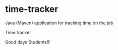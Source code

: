 # time-tracker
Java (Maven) application for tracking time on the job

Time tracker

Good days Students!!!
